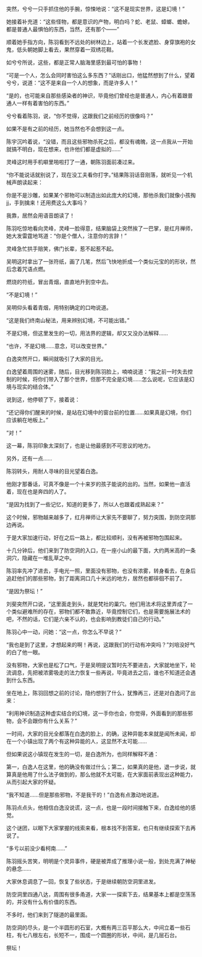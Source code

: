 突然，兮兮一只手抓住他的手腕，惊悚地说：“这不是现实世界，这是幻境！”

她接着补充道：“这些怪物，都是意识的产物，明白吗？蛇、老鼠、蟑螂、蟾蜍，都是普通人最惧怕的东西，当然，还有那个——”

顺着她手指方向，陈羽看到不远处的树林边上，站着一个长发遮脸、身穿旗袍的女鬼，低头朝她脚上看去，果然穿着一双绣花鞋。

如兮兮所说，这些，都是正常人脑海里感到最可怕的事物！

“可是一个人，怎么会同时害怕这么多东西？”话刚出口，他猛然想到了什么，望着兮兮，说道：“这不是来自一个人的想象，而是许多人！”

“是的，也可能来自那些感染者的神识，毕竟他们曾经也是普通人，内心有着跟普通人一样有着害怕的东西。”

兮兮看着陈羽，说，“你不觉得，这跟我们之前经历的很像吗？”

如果不是有之前的经历，她当然也不会想到这一点。

陈宇沉吟着说，“没错，而且这些邪物杀死之后，都没有魂魄，这一点我从一开始就搞不明白，现在想来，也许他们都是虚拟的……”

灵峰这时用手机噼里啪啦打了一通，朝陈羽面前凑过来。

“你不能说话就别说了，现在没工夫看你打字。”结果陈羽话音刚落，就听见一个机械声朗读起来：

你是不是沙雕，如果某个邪物可以制造出如此庞大的幻境，那他杀我们就像小孩掏jj，手到擒来！还用费这么大事吗？

我靠，居然会用语音朗读了！

陈羽吃惊地看向灵峰，灵峰一脸得意，结果脑袋上突然挨了一巴掌，是红月禅师，她大发雷霆地骂道：“你是个僧人，注意你的言辞！”

灵峰急忙拱手赔笑，佛门长辈，惹不起惹不起。

吴明这时拿出了一张符纸，画了几笔，然后飞快地折成一个类似元宝的的形状，然后念着咒语点燃。

燃烧的符纸，冒出青烟，直直地升到空中去。

“不是幻境！”

吴明仰头看着青烟，用特别确定的口吻说道。

“这是我们终南山秘法，用来辨别幻境，不可能出错。”

不是幻境，但这里发生的一切，用法界的逻辑，却又又没办法解释……

“也许，不是幻境……意念，可以改变世界。”

白逸突然开口，瞬间就吸引了大家的目光。

白逸望着周围的迷雾，随后，目光移到陈羽脸上，喃喃说道：“我之前一时失去控制的时候，将你们带入了那个世界，但那不完全是幻境……怎么说呢，它应该是幻境与现实的结合体。”

说到这，他停顿了下，接着说：

“还记得你们醒来的时候，是站在幻境中的窗台前的位置……如果真是幻境，你们应该躺在地板上。”

“对！”

这一幕，陈羽印象太深刻了，也是让他最感到不可思议的地方。

另外，还有一点……

陈羽转头，用耐人寻味的目光望着白逸。

他刚才那番话，可真不像是一个十来岁的孩子能说的出的。当然，如果他一直活着，现在也是奔四的人了。

“是因为找到了一些记忆，知道的更多了，所以人也跟着成熟起来？”

这个时候，邪物越来越多了，红月禅师让大家先不要聊了，努力突围，到防空洞那边再说。

于是大家加速行动，好在之后一路上，都比较顺利，没有再被邪物包围起来。

十几分钟后，他们来到了防空洞的入口，在一座小山的最下面，大约两米高的一条洞穴，隐藏在一堆乱草之中。

陈羽率先冲了进去，手电光一照，里面没有邪物，也没有浓雾，转身看去，在身后追赶他们的那些邪物，到了距离洞口几十米远的地方，居然也都徘徊不前了。

“是因为祭坛！”

刘斐突然开口说，“这里面走到头，就是梵社的巢穴。他们用法术将这里弄成了一个类似避难所的存在，邪物们都不敢靠近，毕竟控制它们，也是需要施展法术的吧，不然的话，它们是六亲不认的，也会影响到教徒们自己的行动。”

陈羽心中一动，问她：“这一点，你怎么不早说？”

“我也是到了这里，才想起来的啊！再说，这跟我们的行动有冲突吗？”刘培没好气的白了他一眼。

没有邪物，大家也是松了口气，于是吴明提议暂时先不要进去，大家就地坐下，轮流调息，先把被浓雾吸走的法力恢复一些再说，毕竟进去之后，谁也不知道还会遇到什么东西。

坐在地上，陈羽回想之前的讨论，隐约想到了什么，犹豫再三，还是对白逸问了出来：

“利用神识制造这种虚实结合的幻境，这一手你也会，你觉得，外面看到的那些邪物，会不会跟你有什么关系？”

一时间，大家的目光全都落在白逸的脸上，的确，这种异能本来就是闻所未闻，却在一个小镇出现了两个有这种异能的人，这显然不太可能……

但如果说这小镇现在发生的一切，是白逸所为，也同样解释不通：

第一，白逸人在这里，他的确没有做过什么；第二，如果真的是他，退一步说，就算真是他用了什么法子做到的，那么他就不太可能，在大家面前表现出这种能力，从而引起大家的怀疑。

“我不知道……但是那些邪物，不是我干的！”白逸有点激动地说道。

陈羽点点头，他相信白逸没说谎，这一点，也是一段时间接触下来，白逸给他的感觉。

这个谜团，以眼下大家掌握的线索来看，根本找不到答案，也只有继续探索下去再说了。

“多亏以前没少看柯南……”

陈羽摇头苦笑，明明是个灵异事件，硬是被弄成了推理小说一般，到处充满了神秘的悬念……

大家休息调息了一回，恢复了些状态，于是继续朝防空洞里进发。

防空洞里四通八达，周围有很多甬道，大家一一探索下去，结果基本上都是空荡荡的，并没有什么有价值的东西。

不多时，他们来到了隧道的最里面。

防空洞的尽头，是一个半圆形的石室，大概有两三百平那么大，中间立着一些石柱，有七八根左右，长短不一，围成一个圆圈的形状，中间，是几层石台。

祭坛！
